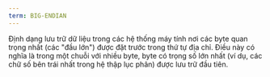 ```yaml
---
term: BIG-ENDIAN
---
```


Định dạng lưu trữ dữ liệu trong các hệ thống máy tính nơi các byte quan trọng nhất (các "đầu lớn") được đặt trước trong thứ tự địa chỉ. Điều này có nghĩa là trong một chuỗi với nhiều byte, byte có trọng số lớn nhất (ví dụ, các chữ số bên trái nhất trong hệ thập lục phân) được lưu trữ đầu tiên.